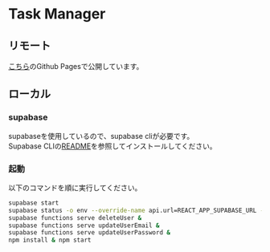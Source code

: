 # Task Manager

## リモート

[こちら](https://sheat-git.github.io/task-manager)のGithub Pagesで公開しています。

## ローカル

### supabase

supabaseを使用しているので、supabase cliが必要です。  
Supabase CLIの[README](https://github.com/supabase/cli/blob/main/README.md)を参照してインストールしてください。

### 起動

以下のコマンドを順に実行してください。

```bash
supabase start
supabase status -o env --override-name api.url=REACT_APP_SUPABASE_URL --override-name auth.anon_key=REACT_APP_SUPABASE_ANON_KEY > .env
supabase functions serve deleteUser &
supabase functions serve updateUserEmail &
supabase functions serve updateUserPassword &
npm install & npm start
```

